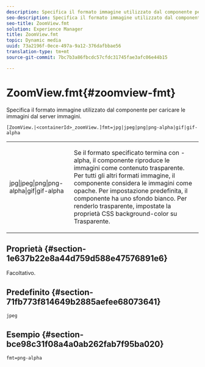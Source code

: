 ```yaml
---
description: Specifica il formato immagine utilizzato dal componente per caricare le immagini dal server immagini.
seo-description: Specifica il formato immagine utilizzato dal componente per caricare le immagini dal server immagini.
seo-title: ZoomView.fmt
solution: Experience Manager
title: ZoomView.fmt
topic: Dynamic media
uuid: 73a2196f-0ece-497a-9a12-376dafbbae56
translation-type: tm+mt
source-git-commit: 7bc7b3a86fbcdc57cfdc31745fae3afc06e44b15

---
```



# ZoomView.fmt{#zoomview-fmt}

Specifica il formato immagine utilizzato dal componente per caricare le immagini dal server immagini.

`[ZoomView.|<containerId>_zoomView.]fmt=jpg|jpeg|png|png-alpha|gif|gif-alpha`

<table id="table_441553CD34C94A58A9D7CBF772DEDDB6"> 
 <tbody> 
  <tr> 
   <td colname="col1"> <p> <span class="codeph"> jpg|jpeg|png|png-alpha|gif|gif-alpha</span> </p> </td> 
   <td colname="col2"> <p> Se il formato specificato termina con <span class="codeph"> -alpha</span>, il componente riproduce le immagini come contenuto trasparente. Per tutti gli altri formati immagine, il componente considera le immagini come opache. Per impostazione predefinita, il componente ha uno sfondo bianco. Per renderlo trasparente, impostate la proprietà CSS <span class="codeph"> background-color</span> su <span class="codeph"> Trasparente</span>. </p> </td> 
  </tr> 
 </tbody> 
</table>

## Proprietà {#section-1e637b22e8a44d759d588e47576891e6}

Facoltativo.

## Predefinito {#section-71fb773f814649b2885aefee68073641}

`jpeg`

## Esempio {#section-bce98c31f08a4a0ab262fab7f95ba020}

`fmt=png-alpha`
